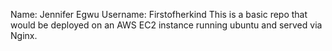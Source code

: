 Name: Jennifer Egwu
Username: Firstofherkind 
This is a basic repo that would be deployed on an AWS EC2 instance running ubuntu and served via Nginx.
